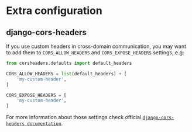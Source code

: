 Extra configuration
===================

django-cors-headers
-------------------

If you use custom headers in cross-domain communication, you may want to add them to `CORS_ALLOW_HEADERS` and `CORS_EXPOSE_HEADERS` settings, e.g:
```python
from corsheaders.defaults import default_headers

CORS_ALLOW_HEADERS = list(default_headers) + [
    'my-custom-header',
]

CORS_EXPOSE_HEADERS = [
    'my-custom-header',
]
```
 For more information about those settings check official [`django-cors-headers documentation`](https://github.com/ottoyiu/django-cors-headers#cors_allow_headers).
